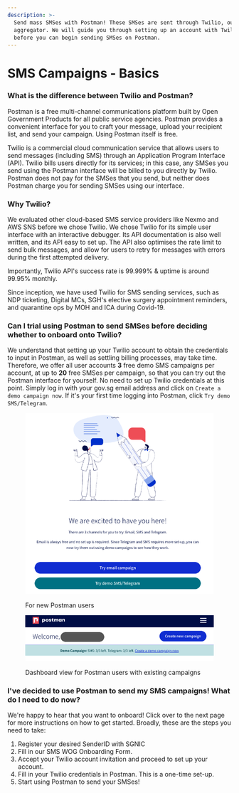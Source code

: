 ```yaml
---
description: >-
  Send mass SMSes with Postman! These SMSes are sent through Twilio, our SMS
  aggregator. We will guide you through setting up an account with Twilio,
  before you can begin sending SMSes on Postman.
---
```


# SMS Campaigns - Basics

### What is the difference between Twilio and Postman?

Postman is a free multi-channel communications platform built by Open Government Products for all public service agencies. Postman provides a convenient interface for you to craft your message, upload your recipient list, and send your campaign. Using Postman itself is free.

Twilio is a commercial cloud communication service that allows users to send messages (including SMS) through an Application Program Interface (API). Twilio bills users directly for its services; in this case, any SMSes you send using the Postman interface will be billed to you directly by Twilio. Postman does not pay for the SMSes that you send, but neither does Postman charge you for sending SMSes using our interface.

### Why Twilio?

We evaluated other cloud-based SMS service providers like Nexmo and AWS SNS before we chose Twilio. We chose Twilio for its simple user interface with an interactive debugger. Its API documentation is also well written, and its API easy to set up. The API also optimises the rate limit to send bulk messages, and allow for users to retry for messages with errors during the first attempted delivery.&#x20;

Importantly, Twilio API's success rate is 99.999% & uptime is around 99.95% monthly.&#x20;

Since inception, we have used Twilio for SMS sending services, such as NDP ticketing, Digital MCs, SGH's elective surgery appointment reminders, and quarantine ops by MOH and ICA during Covid-19.

### Can I trial using Postman to send SMSes before deciding whether to onboard onto Twilio?

We understand that setting up your Twilio account to obtain the credentials to input in Postman, as well as settling billing processes, may take time. Therefore, we offer all user accounts **3** free demo SMS campaigns per account, at up to **20** free SMSes per campaign, so that you can try out the Postman interface for yourself. No need to set up Twilio credentials at this point. Simply log in with your gov.sg email address and click on `Create a demo campaign now`. If it's your first time logging into Postman, click `Try demo SMS/Telegram`.

<figure><img src="../.gitbook/assets/Screenshot 2023-05-30 at 3.29.44 PM.png" alt=""><figcaption><p>For new Postman users</p></figcaption></figure>

<figure><img src="../.gitbook/assets/Screenshot 2023-05-30 at 3.28.37 PM (1).png" alt=""><figcaption><p>Dashboard view for Postman users with existing campaigns</p></figcaption></figure>

### I've decided to use Postman to send my SMS campaigns! What do I need to do now?

We're happy to hear that you want to onboard! Click over to the next page for more instructions on how to get started. Broadly, these are the steps you need to take:

1. Register your desired SenderID with SGNIC
2. Fill in our SMS WOG Onboarding Form.
3. Accept your Twilio account invitation and proceed to set up your account.
4. Fill in your Twilio credentials in Postman. This is a one-time set-up.
5. Start using Postman to send your SMSes!
